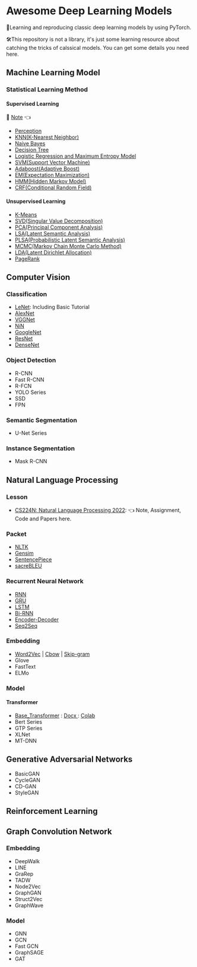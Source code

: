 # Awesome Deep Learning Models

🤩Learning and reproducing classic deep learning models by using PyTorch.

🛠This repository is not a library, it's just some learning resource about catching the tricks of calssical models. You can get some details you need here. 

## Machine Learning Model

### Statistical Learning Method

#### Supervised Learning
📗 [Note](https://blog.creativecc.cn/posts/Lesson-Statistical-Learning-Method.html) 👈 

- [Perception](./Models/Statistical-Learning-Method/perception.py)
- [KNN(K-Nearest Neighbor)](./Models/Statistical-Learning-Method/knn.py)
- [Naive Bayes](./Models/Statistical-Learning-Method/naive_bayes.py)
- [Decision Tree](./Models/Statistical-Learning-Method/decision_tree.py)
- [Logistic Regression and Maximum Entropy Model](./Models/Statistical-Learning-Method/logistic_regression.py)
- [SVM(Support Vector Machine)](./Models/Statistical-Learning-Method/support_vector_machines.py)
- [Adaboost(Adaptive Boost)](./Models/Statistical-Learning-Method/adaboost.py)
- [EM(Expectation Maximization)](./Models/Statistical-Learning-Method/expectation_maximization.py)
- [HMM(Hidden Markov Model)](./Models/Statistical-Learning-Method/hidden_markov_model.py)
- [CRF(Conditional Random Field)](./Models/Statistical-Learning-Method/conditional_random_field.py)

#### Unsupervised Learning

- [K-Means](./Models/Statistical-Learning-Method/clustering.py)
- [SVD(Singular Value Decomposition)](./Models/Statistical-Learning-Method/svd.py)
- [PCA(Principal Component Analysis)](./Models/Statistical-Learning-Method/pca.py)
- [LSA(Latent Semantic Analysis)](./Models/Statistical-Learning-Method/latent_semantic_analysis.py)
- [PLSA(Probabilistic Latent Semantic Analysis)](./Models/Statistical-Learning-Method/plsa.py)
- [MCMC(Markov Chain Monte Carlo Method)](./Models/Statistical-Learning-Method/markov_chain_monte_carlo.py)
- [LDA(Latent Dirichlet Allocation)](./Models/Statistical-Learning-Method/latent_dirichlet_allocation.py)
- [PageRank](./Models/Statistical-Learning-Method/pagerank.py)

## Computer Vision

### Classification

- [LeNet](Models/CNN/LeNet.py): Including Basic Tutorial
- [AlexNet](Models/CNN/AlexNet.py)
- [VGGNet](Models/CNN/VGGNet.py)
- [NiN](Models/CNN/NiN.py)
- [GoogleNet](Models/CNN/GoogleNet.py)
- [ResNet](Models/CNN/ResNet.py)
- [DenseNet](Models/CNN/DenseNet.py)


### Object Detection

- R-CNN
- Fast R-CNN
- R-FCN
- YOLO Series
- SSD
- FPN


### Semantic Segmentation

- U-Net Series



### Instance Segmentation

- Mask R-CNN



## Natural Language Processing

### Lesson
- [CS224N: Natural Language Processing 2022](./Docx/CS224N): 👈 Note, Assignment, Code and Papers here.

### Packet
- [NLTK](https://www.nltk.org/)
- [Gensim](https://radimrehurek.com/gensim/intro.html)
- [SentencePiece](https://github.com/google/sentencepiece)
- [sacreBLEU](https://github.com/mjpost/sacreBLEU)

### Recurrent Neural Network
- [RNN](./Models/RNN/RNN.py)
- [GRU](./Models/RNN/GRU.py)
- [LSTM](./Models/RNN/LSTM.py)
- [Bi-RNN](./Models/RNN/BiRNN.py)
- [Encoder-Decoder](./Models/RNN/Encoder_Decoder.py)
- [Seq2Seq](./Models/RNN/Seq2Seq.py)

### Embedding

- [Word2Vec](./Models/Word-Embedding/Word2Vec) | [Cbow](./Models/Word-Embedding/Word2Vec/cbow.py) | [Skip-gram](./Models/Word-Embedding/Word2Vec/skip_gram.py)
- Glove
- FastText
- ELMo



### Model

#### Transformer

- [Base_Transformer](./Models/Transformer/base_transformer.py) : [Docx ](./Docx/Transformer/base_transformer.md) : [Colab](https://colab.research.google.com/drive/1avycotLAFcgXUP1qTk0bSX_jVGhjtZaV?usp=sharing)
- Bert Series
- GTP Series
- XLNet
- MT-DNN



## Generative Adversarial Networks

- BasicGAN
- CycleGAN
- CD-GAN
- StyleGAN



## Reinforcement Learning



## Graph Convolution Network

### Embedding

- DeepWalk
- LINE
- GraRep
- TADW
- Node2Vec
- GraphGAN
- Struct2Vec
- GraphWave



### Model

- GNN
- GCN
- Fast GCN
- GraphSAGE
- GAT



